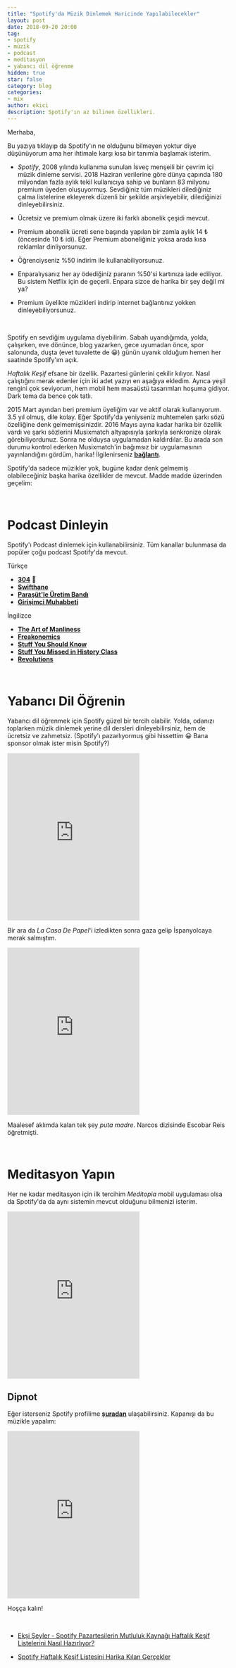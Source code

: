 ```yaml
---
title: "Spotify'da Müzik Dinlemek Haricinde Yapılabilecekler"
layout: post
date: 2018-09-20 20:00
tag:
- spotify
- müzik
- podcast
- meditasyon
- yabancı dil öğrenme
hidden: true
star: false
category: blog
categories: 
- mix
author: ekici
description: Spotify'ın az bilinen özellikleri.
---
```


Merhaba, 

Bu yazıya tıklayıp da Spotify'ın ne olduğunu bilmeyen yoktur diye düşünüyorum ama her ihtimale karşı kısa bir tanımla başlamak isterim. 

* _Spotify_, 2008 yılında kullanıma sunulan İsveç menşeili bir çevrim içi müzik dinleme servisi. 2018 Haziran verilerine göre dünya çapında 180 milyondan fazla aylık tekil kullanıcıya sahip ve bunların 83 milyonu premium üyeden oluşuyormuş. Sevdiğiniz tüm müzikleri dilediğiniz çalma listelerine ekleyerek düzenli bir şekilde arşivleyebilir, dilediğinizi dinleyebilirsiniz.

* Ücretsiz ve premium olmak üzere iki farklı abonelik çeşidi mevcut. 

* Premium abonelik ücreti sene başında yapılan bir zamla aylık 14 ₺ (öncesinde 10 ₺ idi). Eğer Premium aboneliğiniz yoksa arada kısa reklamlar dinliyorsunuz. 

* Öğrenciyseniz %50 indirim ile kullanabiliyorsunuz. 

* Enparalıysanız her ay ödediğiniz paranın %50'si kartınıza iade ediliyor. Bu sistem Netflix için de geçerli. Enpara sizce de harika bir şey değil mi ya?

* Premium üyelikte müzikleri indirip internet bağlantınız yokken dinleyebiliyorsunuz. 

<br>

Spotify en sevdiğim uygulama diyebilirim. Sabah uyandığımda, yolda, çalışırken, eve dönünce, blog yazarken, gece uyumadan önce, spor salonunda, duşta (evet tuvalette de 😀) günün uyanık olduğum hemen her saatinde Spotify'ım açık. 

_Haftalık Keşif_ efsane bir özellik. Pazartesi günlerini çekilir kılıyor. Nasıl çalıştığını merak edenler için iki adet yazıyı en aşağıya ekledim. Ayrıca yeşil rengini çok seviyorum, hem mobil hem masaüstü tasarımları hoşuma gidiyor. Dark tema da bence çok tatlı. 

2015 Mart ayından beri premium üyeliğim var ve aktif olarak kullanıyorum. 3.5 yıl olmuş, dile kolay. Eğer Spotify'da yeniyseniz muhtemelen şarkı sözü özelliğine denk gelmemişsinizdir. 2016 Mayıs ayına kadar harika bir özellik vardı ve şarkı sözlerini Musixmatch altyapısıyla şarkıyla senkronize olarak görebiliyordunuz. Sonra ne olduysa uygulamadan kaldırdılar. Bu arada son durumu kontrol ederken Musixmatch'in bağımsız bir uygulamasının yayınlandığını gördüm, harika! İlgilenirseniz [**bağlantı**](https://about.musixmatch.com/desktop-app).

Spotify'da sadece müzikler yok, bugüne kadar denk gelmemiş olabileceğiniz başka harika özellikler de mevcut. Madde madde üzerinden geçelim:

<br>

# Podcast Dinleyin

Spotify'ı Podcast dinlemek için kullanabilirsiniz. Tüm kanallar bulunmasa da popüler çoğu podcast Spotify'da mevcut.

Türkçe
* [**304**](https://open.spotify.com/show/0uKDpGnutRqVC8co852N49?si=pp6A9DWkQgmJt45dzYcCMg) 🚀
* [**Swifthane**](https://open.spotify.com/show/6ybOg9JrqbLBUDokL0R5eY?si=uMsEQdRKTYeS82iAytZUQA)
* [**Paraşüt'le Üretim Bandı**](https://open.spotify.com/show/4MHPb3ds6geoZxosYv2bhP?si=bpaTQEINQJioqBSAa1_4VA)
* [**Girişimci Muhabbeti**](https://open.spotify.com/show/1w34eR81wbAJIykHglB3u2?si=G1_UzLQCRZaqFZ4JzTOwIA)

İngilizce
* [**The Art of Manliness**](https://open.spotify.com/show/2vJHmWhhcMQRXtTruuFWTJ?si=wzv-znniQBelU2Gs8ZsbCg)
* [**Freakonomics**](https://open.spotify.com/show/6z4NLXyHPga1UmSJsPK7G1?si=jvCfJyBXQl2RD6x-_2cA5g)
* [**Stuff You Should Know**](https://open.spotify.com/show/0ofXAdFIQQRsCYj9754UFx?si=m8FqZPDuQiifWlsK9V0MrA)
* [**Stuff You Missed in History Class**](https://open.spotify.com/show/4Zkj8TTa7XAZYI6aFetlec?si=NCywVPysTr-zwx0BvQpegw)
* [**Revolutions**](https://open.spotify.com/show/05lvdf9T77KE6y4gyMGEsD?si=BdpX2wDrRp2V6coa4rmT9Q)

<br>

# Yabancı Dil Öğrenin

Yabancı dil öğrenmek için Spotify güzel bir tercih olabilir. Yolda, odanızı toplarken müzik dinlemek yerine dil dersleri dinleyebilirsiniz, hem de ücretsiz ve zahmetsiz. (Spotify'ı pazarlıyormuş gibi hissettim 😀 Bana sponsor olmak ister misin Spotify?)

<iframe src="https://open.spotify.com/embed/user/spotify/playlist/37i9dQZF1DWVrSKB2Pc3PY" width="300" height="380" frameborder="0" allowtransparency="true" allow="encrypted-media"></iframe>

Bir ara da _La Casa De Papel_'i izledikten sonra gaza gelip İspanyolcaya merak salmıştım.

<iframe src="https://open.spotify.com/embed/user/spotify/playlist/37i9dQZF1DXc6li3e9oatQ" width="300" height="380" frameborder="0" allowtransparency="true" allow="encrypted-media"></iframe>

Maalesef aklımda kalan tek şey _puta madre_. Narcos dizisinde Escobar Reis öğretmişti. 

<br>

# Meditasyon Yapın

Her ne kadar meditasyon için ilk tercihim _Meditopia_ mobil uygulaması olsa da Spotify'da da aynı sistemin mevcut olduğunu bilmenizi isterim. 

<iframe src="https://open.spotify.com/embed/user/spotify/playlist/37i9dQZF1DWVS1recTqXhf" width="300" height="380" frameborder="0" allowtransparency="true" allow="encrypted-media"></iframe>

<br> 

## Dipnot

Eğer isterseniz Spotify profilime [**şuradan**](https://open.spotify.com/user/bekici) ulaşabilirsiniz. Kapanışı da bu müzikle yapalım:

<iframe src="https://open.spotify.com/embed/track/5JizFGD83C4w0hrAlXJHm9" width="300" height="380" frameborder="0" allowtransparency="true" allow="encrypted-media"></iframe>

Hoşça kalın! 

<br>

* [Ekşi Şeyler - Spotify Pazartesilerin Mutluluk Kaynağı Haftalık Keşif Listelerini Nasıl Hazırlıyor?](https://seyler.eksisozluk.com/spotify-pazartesilerin-mutluluk-kaynagi-haftalik-kesif-listelerini-nasil-hazirliyor)

* [Spotify Haftalık Keşif Listesini Harika Kılan Gerçekler](https://medium.com/@mertdaysal/spotify-haftal%C4%B1k-ke%C5%9Fif-listesini-harika-k%C4%B1lan-ger%C3%A7ekler-21fc6f321c89) 

<br>
